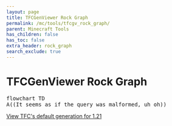 ```yaml
---
layout: page
title: TFCGenViewer Rock Graph
permalink: /mc/tools/tfcgv_rock_graph/
parent: Minecraft Tools
has_children: false
has_toc: false
extra_header: rock_graph
search_exclude: true
---
```


<body onload="parse()"></body>

# TFCGenViewer Rock Graph

<pre class="mermaid" id="mermaid_graph">
flowchart TD
A((It seems as if the query was malformed, uh oh))
</pre>

<a href="?version=1.21.1&ocean_type=[igneous_extrusive]&land_type=[igneous_extrusive;sedimentary]&uplift_type=[sedimentary;uplift]&volcanic_type=[igneous_extrusive;igneous_extrusive_x2]&bottom_type=[gneiss;schist;diorite;granite;gabbro]&layers=[felsic;intermediate;mafic;igneous_extrusive;igneous_extrusive_x2;phyllite;slate;marble;quartzite;sedimentary;uplift]&felsic=[granite~bottom]&intermediate=[diorite~bottom]&mafic=[gabbro~bottom]&igneous_extrusive=[andesite~intermediate;basalt~mafic;dacite~intermediate;rhyolite~felsic]&igneous_extrusive_x2=[andesite~igneous_extrusive;basalt~igneous_extrusive;dacite~igneous_extrusive;rhyolite~igneous_extrusive]&phyllite=[gneiss~bottom;phyllite~bottom;schist~bottom]&slate=[phyllite~phyllite;slate~bottom]&marble=[marble~bottom]&quartzite=[quartzite~bottom]&sedimentary=[chalk~marble;chert~quartzite;claystone~slate;conglomerate~slate;dolomite~marble;shale~slate]&uplift=[diorite~sedimentary;gabbro~sedimentary;granite~sedimentary;marble~bottom;quartzite~bottom;slate~phyllite]">View TFC's default generation for 1.21</a>
